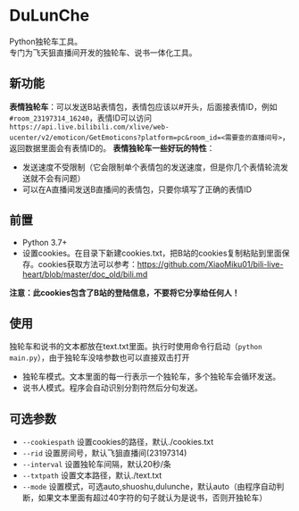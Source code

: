 # DuLunChe
Python独轮车工具。    
专门为飞天狙直播间开发的独轮车、说书一体化工具。        

## 新功能   
**表情独轮车**：可以发送B站表情包，表情包应该以#开头，后面接表情ID，例如`#room_23197314_16240`，表情ID可以访问`https://api.live.bilibili.com/xlive/web-ucenter/v2/emoticon/GetEmoticons?platform=pc&room_id=<需要查的直播间号>`，返回数据里面会有表情ID的。
**表情独轮车一些好玩的特性**：
- 发送速度不受限制（它会限制单个表情包的发送速度，但是你几个表情轮流发送就不会有问题）
- 可以在A直播间发送B直播间的表情包，只要你填写了正确的表情ID    

## 前置    
- Python 3.7+    
- 设置cookies。在目录下新建cookies.txt，把B站的cookies复制粘贴到里面保存。cookies获取方法可以参考：https://github.com/XiaoMiku01/bili-live-heart/blob/master/doc_old/bili.md      

**注意：此cookies包含了B站的登陆信息，不要将它分享给任何人！**

## 使用
独轮车和说书的文本都放在text.txt里面。执行时使用命令行启动（`python main.py`），由于独轮车没啥参数也可以直接双击打开      
- 独轮车模式。文本里面的每一行表示一个独轮车，多个独轮车会循环发送。
- 说书人模式。程序会自动识别分割符然后分句发送。

## 可选参数
- `--cookiespath` 设置cookies的路径，默认./cookies.txt
- `--rid` 设置房间号，默认飞狙直播间(23197314)
- `--interval` 设置独轮车间隔，默认20秒/条
- `--txtpath` 设置文本路径，默认./text.txt
- `--mode` 设置模式，可选auto,shuoshu,dulunche，默认auto（由程序自动判断，如果文本里面有超过40字符的句子就认为是说书，否则开独轮车）

